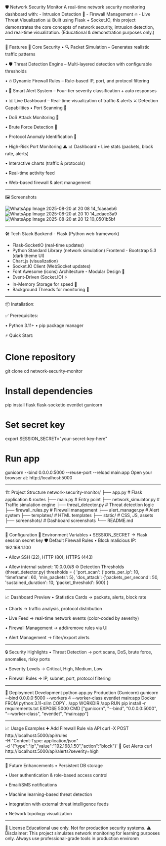 🛡️ Network Security Monitor
A real-time network security monitoring dashboard with: - Intrusion Detection 🚨 - Firewall Management 🔥 - Live Threat Visualization 📊
Built using Flask + Socket.IO, this project demonstrates the core concepts of network security, intrusion detection, and real-time visualization. (Educational & demonstration purposes only.)
________________________________________

🚀 Features
🔐 Core Security
•	🔍 Packet Simulation – Generates realistic traffic patterns

•	🛡 Threat Detection Engine – Multi-layered detection with configurable thresholds

•	🔥 Dynamic Firewall Rules – Rule-based IP, port, and protocol filtering

•	🚨 Smart Alert System – Four-tier severity classification + auto responses

•	📊 Live Dashboard – Real-time visualization of traffic & alerts
⚔ Detection Capabilities
•	Port Scanning 🔎

•	DoS Attack Monitoring 🌊

•	Brute Force Detection 🔑

•	Protocol Anomaly Identification 📡

•	High-Risk Port Monitoring ⚠
📊 Dashboard
•	Live stats (packets, block rate, alerts)

•	Interactive charts (traffic & protocols)

•	Real-time activity feed

•	Web-based firewall & alert management
________________________________________

🖼 Screenshots

![WhatsApp Image 2025-08-20 at 20 08 14_fcaeaeb6](https://github.com/user-attachments/assets/5cfdb74a-c4ee-40a9-a267-0bd95168e196)
![WhatsApp Image 2025-08-20 at 20 10 14_edaec3a9](https://github.com/user-attachments/assets/998bc5ae-e955-485f-8f51-dc7fe891e66e)
![WhatsApp Image 2025-08-20 at 20 12 10_0501b5bf](https://github.com/user-attachments/assets/96207cc5-2e77-4135-888a-8947f627e502)
________________________________________

🛠 Tech Stack
Backend - Flask (Python web framework)
- Flask-SocketIO (real-time updates)
- Python Standard Library (network simulation)
Frontend - Bootstrap 5.3 (dark theme UI)
- Chart.js (visualization)
- Socket.IO Client (WebSocket updates)
- Font Awesome (icons)
Architecture - Modular Design 🧩
- Event-Driven (Socket.IO) ⚡
- In-Memory Storage for speed 🚀
- Background Threads for monitoring 🧵
________________________________________

📦 Installation:

✅ Prerequisites:

•	Python 3.11+
•	pip package manager

⚡ Quick Start:

# Clone repository
git clone <repository-url>
cd network-security-monitor

# Install dependencies
pip install flask flask-socketio eventlet gunicorn

# Set secret key
export SESSION_SECRET="your-secret-key-here"

# Run app
gunicorn --bind 0.0.0.0:5000 --reuse-port --reload main:app
Open your browser at: http://localhost:5000
________________________________________
🏗 Project Structure
network-security-monitor/
├── app.py                 # Flask application & routes
├── main.py                # Entry point
├── network_simulator.py   # Traffic simulation engine
├── threat_detector.py     # Threat detection logic
├── firewall_rules.py      # Firewall management
├── alert_manager.py       # Alert system
├── templates/             # HTML templates
├── static/                # CSS, JS, assets
├── screenshots/           # Dashboard screenshots
└── README.md
________________________________________

🔧 Configuration
🔑 Environment Variables
•	SESSION_SECRET → Flask session secret key
🛡 Default Firewall Rules
•	Block malicious IP: 192.168.1.100

•	Allow SSH (22), HTTP (80), HTTPS (443)

•	Allow internal subnet: 10.0.0.0/8
⚙ Detection Thresholds (threat_detector.py)
thresholds = {
    'port_scan': {'ports_per_ip': 10, 'timeframe': 60, 'min_packets': 5},
    'dos_attack': {'packets_per_second': 50, 'sustained_duration': 10, 'packet_threshold': 500}
}
________________________________________

📈 Dashboard Preview
•	Statistics Cards → packets, alerts, block rate

•	Charts → traffic analysis, protocol distribution

•	Live Feed → real-time network events (color-coded by severity)

•	Firewall Management → add/remove rules via UI

•	Alert Management → filter/export alerts
________________________________________

🔒 Security Highlights
•	Threat Detection → port scans, DoS, brute force, anomalies, risky ports

•	Severity Levels → Critical, High, Medium, Low

•	Firewall Rules → IP, subnet, port, protocol filtering
________________________________________

🚀 Deployment
Development
python app.py
Production (Gunicorn)
gunicorn --bind 0.0.0.0:5000 --workers 4 --worker-class eventlet main:app
Docker
FROM python:3.11-slim
COPY . /app
WORKDIR /app
RUN pip install -r requirements.txt
EXPOSE 5000
CMD ["gunicorn", "--bind", "0.0.0.0:5000", "--worker-class", "eventlet", "main:app"]
________________________________________

📈 Usage Examples
➕ Add Firewall Rule via API
curl -X POST http://localhost:5000/api/rules \
  -H "Content-Type: application/json" \
  -d '{"type":"ip","value":"192.168.1.50","action":"block"}'
🔎 Get Alerts
curl http://localhost:5000/api/alerts?severity=high
________________________________________

🔮 Future Enhancements
•	Persistent DB storage

•	User authentication & role-based access control

•	Email/SMS notifications

•	Machine learning-based threat detection

•	Integration with external threat intelligence feeds

•	Network topology visualization
________________________________________

📜 License
Educational use only. Not for production security systems.
⚠ Disclaimer: This project simulates network monitoring for learning purposes only. Always use professional-grade tools in production environm
